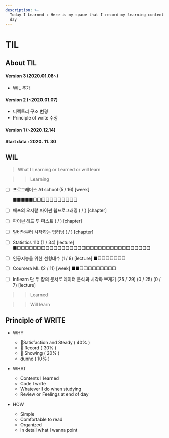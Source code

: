 ```yaml
---
description: >-
  Today I Learned : Here is my space that I record my learning content day by
  day
---
```


# TIL

## About TIL

#### Version 3 \(2020.01.08~\)

* WIL 추가

#### Version 2 \(~2020.01.07\)

* 디렉토리 구조 변경
* Principle of write 수정

#### Version 1 \(~2020.12.14\) 

#### Start data : 2020. 11. 30

## WIL

> What I Learning or Learned or will learn

> > Learning

* [ ] 프로그래머스 AI school  \(5 / 16\) \[week\] 

  ■■■■■□□□□□□□□□□□

* [ ] 배프의 오지랖 파이썬 웹프로그래밍 \( / \) \[chapter\]
* [ ] 파이썬 헤드 투 퍼스트 \( / \) \[chapter\]
* [ ] 밑바닥부터 시작하는 딥러닝 \( / \) \[chapter\]
* [ ] Statistics 110 \(1 / 34\) \[lecture\] ■□□□□□□□□□□□□□□□□□□□□□□□□□□□□□□□□□
* [ ] 인공지능을 위한 선형대수 \(1 / 8\) \[lecture\] ■□□□□□□□
* [ ] Coursera ML  \(2 / 11\) \[week\] ■■□□□□□□□□□
* [ ] Inflearn 단 두 장의 문서로 데이터 분석과 시각화 뽀개기 \(25 / 29\) \(0 / 25\) \(0 / 7\) \[lecture\]

> > Learned



> > Will learn



## Principle of WRITE

* WHY

  * 🥇Satisfaction and Steady \( 40% \)
  * 🥈 Record \( 30% \)
  * 🥉 Showing \( 20% \)
  *  dunno \( 10% \)

* WHAT

  * Contents I learned
  * Code I write
  * Whatever I do when studying
  * Review or Feelings at end of day

* HOW
  * Simple
  * Comfortable to read
  * Organized
  * In detail what I wanna point 



